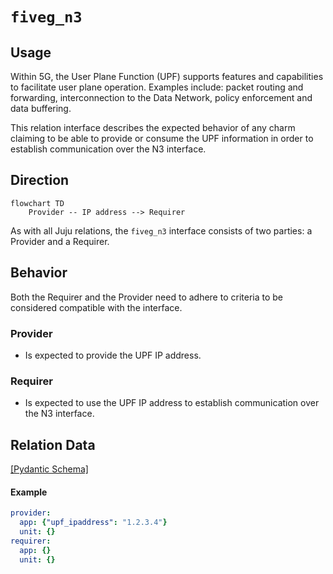 # `fiveg_n3`

## Usage

Within 5G, the User Plane Function (UPF) supports features and capabilities to facilitate 
user plane operation. Examples include: packet routing and forwarding, interconnection 
to the Data Network, policy enforcement and data buffering.

This relation interface describes the expected behavior of any charm claiming to be able to provide 
or consume the UPF information in order to establish communication over the N3 interface.

## Direction

```mermaid
flowchart TD
    Provider -- IP address --> Requirer
```

As with all Juju relations, the `fiveg_n3` interface consists of two parties: a Provider 
and a Requirer.

## Behavior

Both the Requirer and the Provider need to adhere to criteria to be considered compatible 
with the interface.

### Provider

- Is expected to provide the UPF IP address.

### Requirer

- Is expected to use the UPF IP address to establish communication over the N3 interface.

## Relation Data

[\[Pydantic Schema\]](./schema.py)

#### Example

```yaml
provider:
  app: {"upf_ipaddress": "1.2.3.4"}
  unit: {}
requirer:
  app: {}
  unit: {}
```
